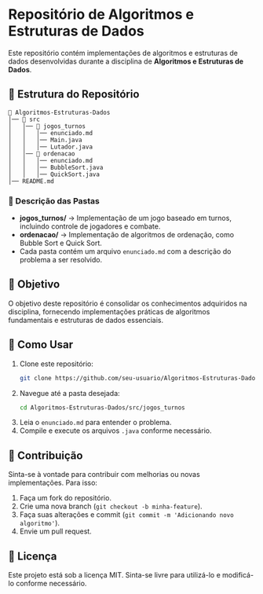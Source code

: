 # Repositório de Algoritmos e Estruturas de Dados

Este repositório contém implementações de algoritmos e estruturas de dados desenvolvidas durante a disciplina de **Algoritmos e Estruturas de Dados**.

## 📂 Estrutura do Repositório

```
📂 Algoritmos-Estruturas-Dados
│── 📂 src
│   │── 📂 jogos_turnos
│   │   │── enunciado.md
│   │   │── Main.java
│   │   │── Lutador.java
│   │── 📂 ordenacao
│   │   │── enunciado.md
│   │   │── BubbleSort.java
│   │   │── QuickSort.java
│── README.md
```

### 📌 Descrição das Pastas
- **jogos_turnos/** → Implementação de um jogo baseado em turnos, incluindo controle de jogadores e combate.
- **ordenacao/** → Implementação de algoritmos de ordenação, como Bubble Sort e Quick Sort.
- Cada pasta contém um arquivo `enunciado.md` com a descrição do problema a ser resolvido.

## 🎯 Objetivo
O objetivo deste repositório é consolidar os conhecimentos adquiridos na disciplina, fornecendo implementações práticas de algoritmos fundamentais e estruturas de dados essenciais.

## 🚀 Como Usar
1. Clone este repositório:
   ```sh
   git clone https://github.com/seu-usuario/Algoritmos-Estruturas-Dados.git
   ```
2. Navegue até a pasta desejada:
   ```sh
   cd Algoritmos-Estruturas-Dados/src/jogos_turnos
   ```
3. Leia o `enunciado.md` para entender o problema.
4. Compile e execute os arquivos `.java` conforme necessário.

## 📌 Contribuição
Sinta-se à vontade para contribuir com melhorias ou novas implementações. Para isso:
1. Faça um fork do repositório.
2. Crie uma nova branch (`git checkout -b minha-feature`).
3. Faça suas alterações e commit (`git commit -m 'Adicionando novo algoritmo'`).
4. Envie um pull request.

## 📜 Licença
Este projeto está sob a licença MIT. Sinta-se livre para utilizá-lo e modificá-lo conforme necessário.

